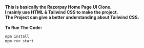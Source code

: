 **This is basically the Razorpay Home Page UI Clone.**<br/>
**I mainly use HTML & Tailwind CSS to make the project.**</br>
**The Project can give a better understanding about Tailwind CSS.**
<br/><br/>
**To Run The Code:**
<br/>
```bash
npm install
npm run start
```


